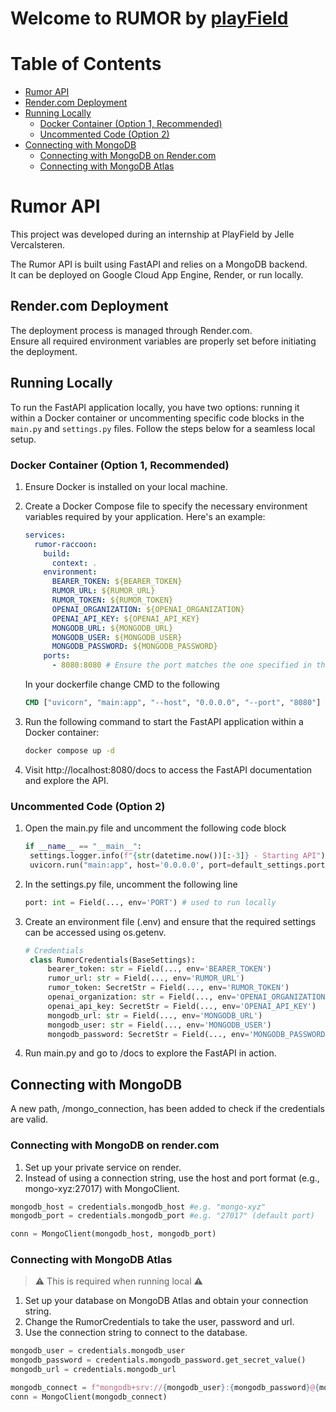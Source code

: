 # Welcome to RUMOR by [playField](https://playfield.be/)

# Table of Contents

- [Rumor API](#rumor-api)
- [Render.com Deployment](#rendercom-deployment)
- [Running Locally](#running-locally)
   - [Docker Container (Option 1, Recommended)](#docker-container-option-1-recommended)
   - [Uncommented Code (Option 2)](#uncommented-code-option-2)
- [Connecting with MongoDB](#connecting-with-mongodb)
   - [Connecting with MongoDB on Render.com](#connecting-with-mongodb-on-rendercom)
   - [Connecting with MongoDB Atlas](#connecting-with-mongodb-atlas)

# Rumor API

This project was developed during an internship at PlayField by Jelle Vercalsteren. 

The Rumor API is built using FastAPI and relies on a MongoDB backend.<br> It can be deployed on Google Cloud App Engine, Render, or run locally.

## Render.com Deployment

The deployment process is managed through Render.com. <br> Ensure all required environment variables are properly set before initiating the deployment.

## Running Locally

To run the FastAPI application locally, you have two options: running it within a Docker container or uncommenting specific code blocks in the `main.py` and `settings.py` files. Follow the steps below for a seamless local setup.

### Docker Container (Option 1, Recommended)

1. Ensure Docker is installed on your local machine.

2. Create a Docker Compose file to specify the necessary environment variables required by your application. Here's an example:

   ```yaml
   services:
     rumor-raccoon:
       build:
         context: .
       environment:
         BEARER_TOKEN: ${BEARER_TOKEN} 
         RUMOR_URL: ${RUMOR_URL}
         RUMOR_TOKEN: ${RUMOR_TOKEN}
         OPENAI_ORGANIZATION: ${OPENAI_ORGANIZATION}
         OPENAI_API_KEY: ${OPENAI_API_KEY}
         MONGODB_URL: ${MONGODB_URL}
         MONGODB_USER: ${MONGODB_USER}
         MONGODB_PASSWORD: ${MONGODB_PASSWORD}
       ports:
         - 8080:8080 # Ensure the port matches the one specified in the Dockerfile (port forwarding).

   ```
   In your dockerfile change CMD to the following
   ```dockerfile
   CMD ["uvicorn", "main:app", "--host", "0.0.0.0", "--port", "8080"]
   ```
   
3. Run the following command to start the FastAPI application within a Docker container:

   ```bash
   docker compose up -d
   ```
4. Visit http://localhost:8080/docs to access the FastAPI documentation and explore the API.

### Uncommented Code (Option 2)

1. Open the main.py file and uncomment the following code block
   ```python 
   if __name__ == "__main__":
    settings.logger.info(f"{str(datetime.now())[:-3]} - Starting API")
    uvicorn.run("main:app", host='0.0.0.0', port=default_settings.port)
   ```
2. In the settings.py file, uncomment the following line
   ```python 
   port: int = Field(..., env='PORT') # used to run locally
    ```

3. Create an environment file (.env) and ensure that the required settings can be accessed using os.getenv.
   ```python
   # Credentials
    class RumorCredentials(BaseSettings):
        bearer_token: str = Field(..., env='BEARER_TOKEN')
        rumor_url: str = Field(..., env='RUMOR_URL')
        rumor_token: SecretStr = Field(..., env='RUMOR_TOKEN')
        openai_organization: str = Field(..., env='OPENAI_ORGANIZATION')
        openai_api_key: SecretStr = Field(..., env='OPENAI_API_KEY')
        mongodb_url: str = Field(..., env='MONGODB_URL')
        mongodb_user: str = Field(..., env='MONGODB_USER')
        mongodb_password: SecretStr = Field(..., env='MONGODB_PASSWORD')
    ```
4. Run main.py and go to /docs to explore the FastAPI in action.

## Connecting with MongoDB
A new path, /mongo_connection, has been added to check if the credentials are valid.
### Connecting with MongoDB on render.com
1. Set up your private service on render.
2. Instead of using a connection string, use the host and port format (e.g., mongo-xyz:27017) with MongoClient.
   
```python
mongodb_host = credentials.mongodb_host #e.g. "mongo-xyz"
mongodb_port = credentials.mongodb_port #e.g. "27017" (default port)

conn = MongoClient(mongodb_host, mongodb_port)
```

### Connecting with MongoDB Atlas
> ⚠️ This is required when running local ⚠️
1. Set up your database on MongoDB Atlas and obtain your connection string.
2. Change the RumorCredentials to take the user, password and url.
3. Use the connection string to connect to the database.
```python
mongodb_user = credentials.mongodb_user
mongodb_password = credentials.mongodb_password.get_secret_value()
mongodb_url = credentials.mongodb_url

mongodb_connect = f"mongodb+srv://{mongodb_user}:{mongodb_password}@{mongodb_url}/?retryWrites=true&w=majority"
conn = MongoClient(mongodb_connect)
```
